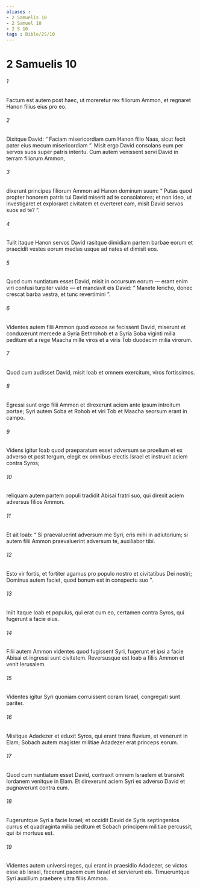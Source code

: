 ```yaml
---
aliases : 
- 2 Samuelis 10
- 2 Samuel 10
- 2 S 10
tags : Bible/2S/10
---
```


# 2 Samuelis 10

###### 1
Factum est autem post haec, ut moreretur rex filiorum Ammon, et regnaret Hanon filius eius pro eo. 
###### 2
Dixitque David: “ Faciam misericordiam cum Hanon filio Naas, sicut fecit pater eius mecum misericordiam ”. Misit ergo David consolans eum per servos suos super patris interitu. Cum autem venissent servi David in terram filiorum Ammon, 
###### 3
dixerunt principes filiorum Ammon ad Hanon dominum suum: “ Putas quod propter honorem patris tui David miserit ad te consolatores; et non ideo, ut investigaret et exploraret civitatem et everteret eam, misit David servos suos ad te? ”. 
###### 4
Tulit itaque Hanon servos David rasitque dimidiam partem barbae eorum et praecidit vestes eorum medias usque ad nates et dimisit eos. 
###### 5
Quod cum nuntiatum esset David, misit in occursum eorum — erant enim viri confusi turpiter valde — et mandavit eis David: “ Manete Iericho, donec crescat barba vestra, et tunc revertimini ”.
###### 6
Videntes autem filii Ammon quod exosos se fecissent David, miserunt et conduxerunt mercede a Syria Bethrohob et a Syria Soba viginti milia peditum et a rege Maacha mille viros et a viris Tob duodecim milia virorum. 
###### 7
Quod cum audisset David, misit Ioab et omnem exercitum, viros fortissimos. 
###### 8
Egressi sunt ergo filii Ammon et direxerunt aciem ante ipsum introitum portae; Syri autem Soba et Rohob et viri Tob et Maacha seorsum erant in campo. 
###### 9
Videns igitur Ioab quod praeparatum esset adversum se proelium et ex adverso et post tergum, elegit ex omnibus electis Israel et instruxit aciem contra Syros; 
###### 10
reliquam autem partem populi tradidit Abisai fratri suo, qui direxit aciem adversus filios Ammon. 
###### 11
Et ait Ioab: “ Si praevaluerint adversum me Syri, eris mihi in adiutorium; si autem filii Ammon praevaluerint adversum te, auxiliabor tibi. 
###### 12
Esto vir fortis, et fortiter agamus pro populo nostro et civitatibus Dei nostri; Dominus autem faciet, quod bonum est in conspectu suo ”. 
###### 13
Iniit itaque Ioab et populus, qui erat cum eo, certamen contra Syros, qui fugerunt a facie eius. 
###### 14
Filii autem Ammon videntes quod fugissent Syri, fugerunt et ipsi a facie Abisai et ingressi sunt civitatem. Reversusque est Ioab a filiis Ammon et venit Ierusalem.
###### 15
Videntes igitur Syri quoniam corruissent coram Israel, congregati sunt pariter. 
###### 16
Misitque Adadezer et eduxit Syros, qui erant trans fluvium, et venerunt in Elam; Sobach autem magister militiae Adadezer erat princeps eorum. 
###### 17
Quod cum nuntiatum esset David, contraxit omnem Israelem et transivit Iordanem venitque in Elam. Et direxerunt aciem Syri ex adverso David et pugnaverunt contra eum. 
###### 18
Fugeruntque Syri a facie Israel; et occidit David de Syris septingentos currus et quadraginta milia peditum et Sobach principem militiae percussit, qui ibi mortuus est. 
###### 19
Videntes autem universi reges, qui erant in praesidio Adadezer, se victos esse ab Israel, fecerunt pacem cum Israel et servierunt eis. Timueruntque Syri auxilium praebere ultra filiis Ammon.
